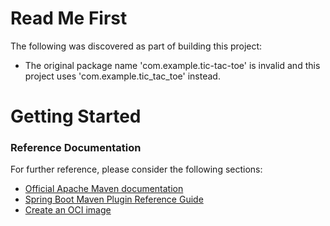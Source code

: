 # Read Me First
The following was discovered as part of building this project:

* The original package name 'com.example.tic-tac-toe' is invalid and this project uses 'com.example.tic_tac_toe' instead.

# Getting Started

### Reference Documentation
For further reference, please consider the following sections:

* [Official Apache Maven documentation](https://maven.apache.org/guides/index.html)
* [Spring Boot Maven Plugin Reference Guide](https://docs.spring.io/spring-boot/docs/3.3.0/maven-plugin/reference/html/)
* [Create an OCI image](https://docs.spring.io/spring-boot/docs/3.3.0/maven-plugin/reference/html/#build-image)

